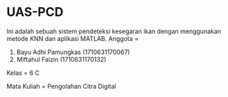 # UAS-PCD
Ini adalah sebuah sistem pendeteksi kesegaran ikan dengan menggunakan metode KNN dan aplikasi MATLAB. 
Anggota     = 
1. Bayu Adhi Pamungkas  (1710631170067)
2. Miftahul Faizin      (1710631170132)

Kelas       = 6 C

Mata Kuliah = Pengolahan Citra Digital
